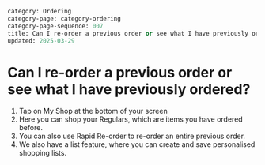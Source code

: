 ```meta
category: Ordering
category-page: category-ordering
category-page-sequence: 007
title: Can I re-order a previous order or see what I have previously ordered
updated: 2025-03-29
```

# Can I re-order a previous order or see what I have previously ordered? 

1. Tap on My Shop at the bottom of your screen 
2. Here you can shop your Regulars, which are items you have ordered before. 
3. You can also use Rapid Re-order to re-order an entire previous order.  
4. We also have a list feature, where you can create and save personalised shopping lists.  
